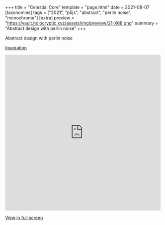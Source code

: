 +++
title = "Celestial Core"
template = "page.html"
date = 2021-08-07
[taxonomies]
tags = ["2021", "p5js", "abstract", "perlin noise", "monochrome"]
[extra]
preview = "https://vault.holocryptic.xyz/assets/img/preview/21-X68.png"
summary = "Abstract design with perlin noise"
+++

Abstract design with perlin noise

<a target=_blank href="https://www.pinterest.nz/pin/717268678136537293/">Inspiration</a>

<embed
type="text/html"
src="https://vault.holocryptic.xyz/src/2021/21-X68"
width="500"
height="500"
/>

<a target=_blank href="https://vault.holocryptic.xyz/src/2021/21-X68">View in full screen</a>